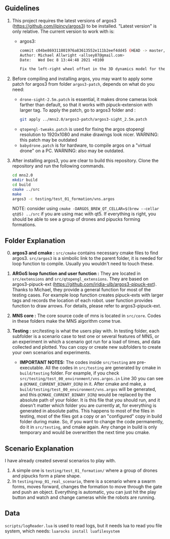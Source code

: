 ## Guidelines
1. This project requires the latest versions of argos3 (https://github.com/ilpincy/argos3) to be installed.
	"Latest version" is only relative. The current version to work with is:
	* argos3: 
		```bash
		commit c04be869311801976a83613552e111b2eef4dd45 (HEAD -> master, origin/master, origin/HEAD)
		Author: Michael Allwright <allsey87@gmail.com>
		Date:   Wed Dec 8 13:44:48 2021 +0100

		Fix the left-right wheel offset in the 3D dynamics model for the Pi-Puck (#196)
		```

2. Before compiling and installing argos, you may want to apply some patch for argos3 from folder `argos3-patch`, depends on what do you need:
	* `drone-sight-2.5m.patch` is essential, it makes drone cameras look farther than default, so that it works with pipuck-extension with larger tag. To apply the patch, go to argos3 folder and :
		```bash
		git apply ../mns2.0/argos3-patch/argos3-sight_2.5m.patch
		```
	* `qtopengl-tweaks.patch` is used for fixing the argos qtopengl resolution to 1920x1080 and make drawings look nicer. WARNING: this patch may be outdated
	* `babydrone.patch` is for hardware, to compile argos on a "virtual drone" on a PC. WARNING: also may be outdated.


2. After installing argos3, you are clear to build this repository. Clone the repository and run the following commands.
	```bash
	cd mns2.0
	mkdir build
	cd build
	cmake ../src 
	make
	argos3 -c testing/test_01_formation/vns.argos
	```
	NOTE: consider using `cmake -DARGOS_BREW_QT_CELLAR=$(brew --cellar qt@5) ../src` if you are using mac with qt5.
	If everything is right, you should be able to see a group of drones and pipucks forming formations.
	
## Folder Explanation
0. **argos3 and cmake :** `src/cmake` contains necessary cmake files to find argos3. `src/argos3` is a simbolic link to the parent folder, it is needed for loop function to compile. Usually you wouldn't need to touch these.

1. **ARGoS loop function and user function :** They are located in `src/extensions` and `src/qtopengl_extensions`. They are based on argos3-pipuck-ext (https://github.com/iridia-ulb/argos3-pipuck-ext). Thanks to Michael, they provide a general function for most of the testing cases. For example loop function creates pipuck-exts with larger tags and records the location of each robot. user function provides function to draw arrows. For details, please refer to argos3-pipuck-ext.

2. **MNS core :**  The core source code of mns is located in `src/core`. Codes in these folders make the MNS algorithm come true.

3. **Testing :** src/testing is what the users play with. In testing folder, each subfolder is a scenario case to test one or several features of MNS, or an experiment in which a scenario got run for a load of times, and data collected and plotted. You can copy or create new subfolders to create your own scenarios and experiments.
	
	* **IMPORTANT NOTES:** The codes inside `src/testing` are pre-executable. All the codes in `src/testing` are generated by cmake in `build/testing` folder.
	For example, if you check `src/testing/test_00_environment/vns.argos.in` Line 30
	you can see a `@CMAKE_CURRENT_BINARY_DIR@` in it. After cmake and make, a `build/testing/test_00_environment/vns.argos` will be generated, and this `@CMAKE_CURRENT_BINARY_DIR@` would be replaced by the absolute path of your folder. It is this file that you should run, and it doesn't matter which folder you are currently at, for everything is generated in absolute paths.
	This happens to most of the files in testing, most of the files got a copy or an "configured" copy in build folder during make. So, if you want to change the code permanently, do it in `src/testing`, and cmake again. Any change in build is only temporary and would be overwritten the next time you cmake.
	
## Scenario Explanation

I have already created several scenarios to play with. 
1. A simple one is `testing/test_01_formation/` where a group of drones and pipucks form a plane shape.
2. In `testing/exp_01_real_scenario`, there is a scenario where a swarm forms, moves forward, changes the formation to move through the gate and push an object. Everything is automatic, you can just hit the play button and watch and change cameras while the robots are running.

## Data

`scripts/logReader.lua` is used to read logs, but it needs lua to read you file system, which needs: `luarocks install luafilesystem`